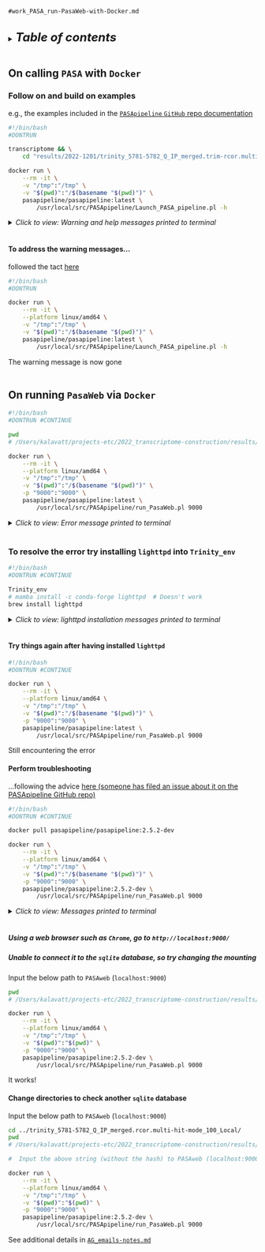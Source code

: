 
`#work_PASA_run-PasaWeb-with-Docker.md`
<br />
<br />

<details>
<summary><b><font size="+2"><i>Table of contents</i></font></b></summary>
<!-- MarkdownTOC -->

1. [On calling `PASA` with `Docker`](#on-calling-pasa-with-docker)
	1. [Follow on and build on examples](#follow-on-and-build-on-examples)
		1. [To address the warning messages...](#to-address-the-warning-messages)
1. [On running `PasaWeb` via `Docker`](#on-running-pasaweb-via-docker)
	1. [To resolve the error try installing `lighttpd` into `Trinity_env`](#to-resolve-the-error-try-installing-lighttpd-into-trinity_env)
		1. [Try things again after having installed `lighttpd`](#try-things-again-after-having-installed-lighttpd)
		1. [Perform troubleshooting](#perform-troubleshooting)
			1. [Using a web browser such as `Chrome`, go to `http://localhost:9000/`](#using-a-web-browser-such-as-chrome-go-to-httplocalhost9000)
			1. [Unable to connect it to the `sqlite` database, so try changing the mounting](#unable-to-connect-it-to-the-sqlite-database-so-try-changing-the-mounting)
		1. [Change directories to check another `sqlite` database](#change-directories-to-check-another-sqlite-database)

<!-- /MarkdownTOC -->
</details>
<br />

<a id="on-calling-pasa-with-docker"></a>
## On calling `PASA` with `Docker`
<a id="follow-on-and-build-on-examples"></a>
### Follow on and build on examples
e.g., the examples included in the [`PASApipeline` `GitHub` repo documentation](https://github.com/PASApipeline/PASApipeline/wiki/PASA_Docker)

```bash
#!/bin/bash
#DONTRUN

transcriptome && \
	cd "results/2022-1201/trinity_5781-5782_Q_IP_merged.trim-rcor.multi-hit-mode_10_EndToEnd"

docker run \
	--rm -it \
	-v "/tmp":"/tmp" \
	-v "$(pwd)":"/$(basename "$(pwd)")" \
	pasapipeline/pasapipeline:latest \
		/usr/local/src/PASApipeline/Launch_PASA_pipeline.pl -h
```

<details>
<summary><i>Click to view: Warning and help messages printed to terminal</i></summary>

```txt
❯ docker run \
>     --rm -it \
>     -v "/tmp":"/tmp" \
>     -v "$(pwd)":"/$(basename "$(pwd)")" \
>     pasapipeline/pasapipeline:latest \
>         /usr/local/src/PASApipeline/Launch_PASA_pipeline.pl -h
WARNING: The requested image's platform (linux/amd64) does not match the detected host platform (linux/arm64/v8) and no specific platform was requested

############################# Options ###############################
#
#   * indicates required
#
#
# --config|-c * <filename>  alignment assembly configuration file
#
# // spliced alignment settings
# --ALIGNERS <string>   aligners (available options include: gmap, blat, minimap2... can run using several, ie. 'gmap,blat,minimap2')
# -N <int>              max number of top scoring alignments (default: 1)
# --MAX_INTRON_LENGTH|-I  <int>         (max intron length parameter passed to GMAP or BLAT)  (default: 100000)
# --IMPORT_CUSTOM_ALIGNMENTS_GFF3 <filename> :only using the alignments supplied in the corresponding GFF3 file.
# --trans_gtf <filename>      :incorporate cufflinks or stringtie--generated transcripts
#
#
# // actions
# --create|-C               flag, create database
# --replace|-r               flag, drop database if -C is also given. This will DELETE all your data and it is irreversible.
# --run|-R               flag, run alignment/assembly pipeline.
# --annot_compare|-A               (see section below; can use with opts -L and --annots)  compare to annotated genes.
# --ALT_SPLICE     flag, run alternative splicing analysis

# // input files
# --genome|-g * <filename>  genome sequence FASTA file (should contain annot db asmbl_id as header accession.)
# --transcripts|-t * <filename>  transcript db
# -f <filename>    file containing a list of fl-cdna accessions.
# --TDN <filename> file containing a list of accessions corresponding to Trinity (full) de novo assemblies (not genome-guided)
#
# // polyAdenylation site identification  ** highly recommended **
# -T               flag,transcript db were trimmed using the TGI seqclean tool.
#    -u <filename>   value, transcript db containing untrimmed sequences (input to seqclean)
#                  <a filename with a .cln extension should also exist, generated by seqclean.>
#
#
#
# Misc:
# --TRANSDECODER   flag, run transdecoder to identify candidate full-length coding transcripts
# --CPU <int>      multithreading (default: 2)
# --PASACONF <string> path to a user-defined pasa.conf file containing mysql connection info
#                      (used in place of the $PASAHOME/pasa_conf/conf.txt file)
#                      (and allows for users to have their own unique mysql connection info)
#                      (instead of the pasa role account)
#
# -d               flag, Debug
# -h               flag, print this option menu and quit
#
#########
#
# // Transcript alignment clustering options (clusters are fed into the PASA assembler):
#
#       By default, clusters together transcripts based on any overlap (even 1 base!).
#
#    Alternatives:
#
#        --stringent_alignment_overlap <float>  (suggested: 30.0)  overlapping transcripts must have this min % overlap to be clustered.
#
#        --gene_overlap <float>  (suggested: 50.0)  transcripts overlapping existing gene annotations are clustered.  Intergenic alignments are clustered by default mechanism.
#               * if --gene_overlap, must also specify --annots  with annotations in recognizable format (gtf, gff3, or data adapted) (just examines 'gene' rows, though).
#
#
#
# --INVALIDATE_SINGLE_EXON_ESTS    :invalidates single exon ests so that none can be built into pasa assemblies.
#
#
# --transcribed_is_aligned_orient   flag for strand-specific RNA-Seq assemblies, the aligned orientation should correspond to the transcribed orientation.
#
#
################
#
#  // Annotation comparison options (used in conjunction with -A at top).
#
#  -L   load annotations (use in conjunction with --annots)
#  --annots <filename>  existing gene annotations in recognized format (gtf, gff3, or custom adapted).
#  --GENETIC_CODE (default: universal, options: Euplotes, Tetrahymena, Candida, Acetabularia)
#
###################### Process Args and Options #####################
```
</details>
<br />

<a id="to-address-the-warning-messages"></a>
#### To address the warning messages...
followed the tact [here](https://stackoverflow.com/questions/66662820/m1-docker-preview-and-keycloak-images-platform-linux-amd64-does-not-match-th)
```bash
#!/bin/bash
#DONTRUN

docker run \
	--rm -it \
	--platform linux/amd64 \
	-v "/tmp":"/tmp" \
	-v "$(pwd)":"/$(basename "$(pwd)")" \
	pasapipeline/pasapipeline:latest \
		/usr/local/src/PASApipeline/Launch_PASA_pipeline.pl -h
```
The warning message is now gone
<br />
<br />

<a id="on-running-pasaweb-via-docker"></a>
## On running `PasaWeb` via `Docker`
```bash
#!/bin/bash
#DONTRUN #CONTINUE

pwd
# /Users/kalavatt/projects-etc/2022_transcriptome-construction/results/2022-1201/trinity_5781-5782_Q_IP_merged.trim-rcor.multi-hit-mode_10_EndToEnd

docker run \
	--rm -it \
	--platform linux/amd64 \
    -v "/tmp":"/tmp" \
    -v "$(pwd)":"/$(basename "$(pwd)")" \
	-p "9000":"9000" \
  	pasapipeline/pasapipeline:latest \
  		/usr/local/src/PASApipeline/run_PasaWeb.pl 9000
```

<details>
<summary><i>Click to view: Error message printed to terminal</i></summary>

```txt
❯ docker run \
>     --rm -it \
>     --platform linux/amd64 \
>     -v "/tmp":"/tmp" \
>     -v "$(pwd)":"/$(basename "$(pwd)")" \
>     -p "9000":"9000" \
>     pasapipeline/pasapipeline:latest \
>         /usr/local/src/PASApipeline/run_PasaWeb.pl 9000
Error, cannot locate 'lighttpd' program. Be sure to have it installed and accessible from your PATH env var at /usr/local/src/PASApipeline/run_PasaWeb.pl line 29.
```
</details>
<br />

<a id="to-resolve-the-error-try-installing-lighttpd-into-trinity_env"></a>
### To resolve the error try installing `lighttpd` into `Trinity_env`
```bash
#!/bin/bash
#DONTRUN #CONTINUE

Trinity_env
# mamba install -c conda-forge lighttpd  # Doesn't work
brew install lighttpd
```

<details>
<summary><i>Click to view: lighttpd installation messages printed to terminal</i></summary>

```txt
❯ brew install lighttpd
Running `brew update --auto-update`...
==> Auto-updated Homebrew!
Updated 1 tap (homebrew/core).
==> New Formulae
ansible@6                  cargo-deny                 cpuid                      fgbio                      httm                       kubent                     metals                     osv-scanner                retdec                     snakefmt                   steampipe                  txt2man
aribb24                    clitest                    dotnet@6                   gf                         ibazel                     lemmeknow                  mimirtool                  pdf-diff                   ruby@3.1                   sniffnet                   stepci                     video-compare
bossa                      cloudflare-wrangler2       dufs                       ghc@9.2                    jbang                      libfyaml                   mpfrcx                     php@8.1                    sapling                    souffle                    stuffbin                   wikibase-cli
brpc                       clusterawsadm              emqx                       go-task                    jreleaser                  libisofs                   naga-cli                   portablegl                 secp256k1                  spectral-cli               stylelint                  zf
buf                        cocogitto                  envd                       gobackup                   jscpd                      licensed                   nap                        protolint                  seven-kingdoms             speedbump                  syft
busted                     code-cli                   erigon                     grammarly-languageserver   keploy                     luacheck                   nemu                       prowler                    skaffold@1.39              sql-language-server        syslog-ng
cargo-about                cog                        evtx                       hermit                     kubefirst                  marksman                   oauth2c                    psysh                      skeema                     standard                   tproxy

You have 29 outdated formulae installed.
You can upgrade them with brew upgrade
or list them with brew outdated.

==> Fetching dependencies for lighttpd: openssl@1.1, openldap and pcre2
==> Fetching openssl@1.1
==> Downloading https://ghcr.io/v2/homebrew/core/openssl/1.1/manifests/1.1.1s
######################################################################## 100.0%
==> Downloading https://ghcr.io/v2/homebrew/core/openssl/1.1/blobs/sha256:3a7812321f40490623859b1c31644c6f3ba1b76c1ca7f780b9413b912e1b1415
==> Downloading from https://pkg-containers.githubusercontent.com/ghcr1/blobs/sha256:3a7812321f40490623859b1c31644c6f3ba1b76c1ca7f780b9413b912e1b1415?se=2023-01-07T00%3A05%3A00Z&sig=35h01fhJ9Sl72K4rcQ5thkBKS0mk2JtWpCu6%2BxESRzk%3D&sp=r&spr=https&sr=b&sv=2019-12-12
######################################################################## 100.0%
==> Fetching openldap
==> Downloading https://ghcr.io/v2/homebrew/core/openldap/manifests/2.6.3
######################################################################## 100.0%
==> Downloading https://ghcr.io/v2/homebrew/core/openldap/blobs/sha256:db25c7e317ccf5ca1282b9ab4ef178f3bca979c0d6ace9b03161c97d1699f5f4
==> Downloading from https://pkg-containers.githubusercontent.com/ghcr1/blobs/sha256:db25c7e317ccf5ca1282b9ab4ef178f3bca979c0d6ace9b03161c97d1699f5f4?se=2023-01-07T00%3A05%3A00Z&sig=Ekma8dkpcEvVlMOGUGC9m04Es6BrpRaXFOJ7%2BAG4gIk%3D&sp=r&spr=https&sr=b&sv=2019-12-12
######################################################################## 100.0%
==> Fetching pcre2
==> Downloading https://ghcr.io/v2/homebrew/core/pcre2/manifests/10.42
######################################################################## 100.0%
==> Downloading https://ghcr.io/v2/homebrew/core/pcre2/blobs/sha256:8423a338c590ab1a6f265b39a9d1a67ab1361a586f0e494a8c9555cff2867536
==> Downloading from https://pkg-containers.githubusercontent.com/ghcr1/blobs/sha256:8423a338c590ab1a6f265b39a9d1a67ab1361a586f0e494a8c9555cff2867536?se=2023-01-07T00%3A05%3A00Z&sig=UH9jEW9scz%2B4VIEm9avNjMwpjj0ziVJosT9J0UzQVHU%3D&sp=r&spr=https&sr=b&sv=2019-12-12
######################################################################## 100.0%
==> Fetching lighttpd
==> Downloading https://ghcr.io/v2/homebrew/core/lighttpd/manifests/1.4.68
######################################################################## 100.0%
==> Downloading https://ghcr.io/v2/homebrew/core/lighttpd/blobs/sha256:1a30aefdaab4819bee28c3f63da0867f0031f825cd4dac522744b4d19162bc29
==> Downloading from https://pkg-containers.githubusercontent.com/ghcr1/blobs/sha256:1a30aefdaab4819bee28c3f63da0867f0031f825cd4dac522744b4d19162bc29?se=2023-01-07T00%3A05%3A00Z&sig=W6MqyK7YOqYUpOqn4oqdZd%2BG6xaTn68LX5RcEp%2Ftuxc%3D&sp=r&spr=https&sr=b&sv=2019-12-12
######################################################################## 100.0%
==> Installing dependencies for lighttpd: openssl@1.1, openldap and pcre2
==> Installing lighttpd dependency: openssl@1.1
==> Pouring openssl@1.1--1.1.1s.arm64_ventura.bottle.tar.gz
🍺  /opt/homebrew/Cellar/openssl@1.1/1.1.1s: 8,101 files, 18MB
==> Installing lighttpd dependency: openldap
==> Pouring openldap--2.6.3.arm64_ventura.bottle.tar.gz
🍺  /opt/homebrew/Cellar/openldap/2.6.3: 83 files, 6.9MB
==> Installing lighttpd dependency: pcre2
==> Pouring pcre2--10.42.arm64_ventura.bottle.tar.gz
🍺  /opt/homebrew/Cellar/pcre2/10.42: 230 files, 6.2MB
==> Installing lighttpd
==> Pouring lighttpd--1.4.68.arm64_ventura.bottle.tar.gz
==> Caveats
Docroot is: /opt/homebrew/var/www

The default port has been set in /opt/homebrew/etc/lighttpd/lighttpd.conf to 8080 so that
lighttpd can run without sudo.

To restart lighttpd after an upgrade:
  brew services restart lighttpd
Or, if you don't want/need a background service you can just run:
  /opt/homebrew/opt/lighttpd/bin/lighttpd -D -f /opt/homebrew/etc/lighttpd/lighttpd.conf
==> Summary
🍺  /opt/homebrew/Cellar/lighttpd/1.4.68: 67 files, 2.8MB
==> Running `brew cleanup lighttpd`...
Disable this behaviour by setting HOMEBREW_NO_INSTALL_CLEANUP.
Hide these hints with HOMEBREW_NO_ENV_HINTS (see `man brew`).
==> Upgrading 1 dependent of upgraded formulae:
Disable this behaviour by setting HOMEBREW_NO_INSTALLED_DEPENDENTS_CHECK.
Hide these hints with HOMEBREW_NO_ENV_HINTS (see `man brew`).
git 2.38.1 -> 2.39.0
==> Fetching git
==> Downloading https://ghcr.io/v2/homebrew/core/git/manifests/2.39.0
######################################################################## 100.0%
==> Downloading https://ghcr.io/v2/homebrew/core/git/blobs/sha256:008095cdb07f1bbb0020249e3f3077322eaad0f16e3fc9bc2214cfa991cc58ed
==> Downloading from https://pkg-containers.githubusercontent.com/ghcr1/blobs/sha256:008095cdb07f1bbb0020249e3f3077322eaad0f16e3fc9bc2214cfa991cc58ed?se=2023-01-07T00%3A05%3A00Z&sig=XHhYjysN7sQk75RlC4Y2C99D9s8PnsjoaDVj%2FF3dwFM%3D&sp=r&spr=https&sr=b&sv=2019-12-12
######################################################################## 100.0%
==> Upgrading git
  2.38.1 -> 2.39.0

==> Pouring git--2.39.0.arm64_ventura.bottle.tar.gz
==> Caveats
The Tcl/Tk GUIs (e.g. gitk, git-gui) are now in the `git-gui` formula.
Subversion interoperability (git-svn) is now in the `git-svn` formula.

zsh completions and functions have been installed to:
  /opt/homebrew/share/zsh/site-functions
==> Summary
🍺  /opt/homebrew/Cellar/git/2.39.0: 1,607 files, 48MB
==> Running `brew cleanup git`...
Removing: /opt/homebrew/Cellar/git/2.38.1... (1,592 files, 48.1MB)
Removing: /Users/kalavatt/Library/Caches/Homebrew/git--2.38.1... (17.2MB)
==> Checking for dependents of upgraded formulae...
==> No broken dependents found!
==> `brew cleanup` has not been run in the last 30 days, running now...
Disable this behaviour by setting HOMEBREW_NO_INSTALL_CLEANUP.
Hide these hints with HOMEBREW_NO_ENV_HINTS (see `man brew`).
Removing: /Users/kalavatt/Library/Caches/Homebrew/file-formula--5.43... (42.7KB)
Removing: /Users/kalavatt/Library/Caches/Homebrew/libcbor--0.9.0... (33.5KB)
Removing: /Users/kalavatt/Library/Caches/Homebrew/libmagic--5.43... (1MB)
Removing: /Users/kalavatt/Library/Caches/Homebrew/libunistring--1.0... (1.6MB)
Removing: /Users/kalavatt/Library/Caches/Homebrew/ncurses--6.3... (2.3MB)
Removing: /opt/homebrew/Cellar/openssl@1.1/1.1.1q... (8,097 files, 18MB)
Removing: /opt/homebrew/Cellar/pcre2/10.40... (230 files, 6.1MB)
Removing: /Users/kalavatt/Library/Caches/Homebrew/pcre2--10.40... (2.0MB)
Removing: /Users/kalavatt/Library/Caches/Homebrew/python@3.10--3.10.8... (14.7MB)
Removing: /Users/kalavatt/Library/Caches/Homebrew/shellcheck--0.8.0... (13.8MB)
Removing: /Users/kalavatt/Library/Logs/Homebrew/shellcheck... (64B)
Pruned 0 symbolic links and 2 directories from /opt/homebrew
==> Caveats
==> lighttpd
Docroot is: /opt/homebrew/var/www

The default port has been set in /opt/homebrew/etc/lighttpd/lighttpd.conf to 8080 so that
lighttpd can run without sudo.

To restart lighttpd after an upgrade:
  brew services restart lighttpd
Or, if you don't want/need a background service you can just run:
  /opt/homebrew/opt/lighttpd/bin/lighttpd -D -f /opt/homebrew/etc/lighttpd/lighttpd.conf
==> git
The Tcl/Tk GUIs (e.g. gitk, git-gui) are now in the `git-gui` formula.
Subversion interoperability (git-svn) is now in the `git-svn` formula.

zsh completions and functions have been installed to:
  /opt/homebrew/share/zsh/site-functions
```
</details>
<br />

<a id="try-things-again-after-having-installed-lighttpd"></a>
#### Try things again after having installed `lighttpd`
```bash
#!/bin/bash
#DONTRUN #CONTINUE

docker run \
	--rm -it \
	--platform linux/amd64 \
    -v "/tmp":"/tmp" \
    -v "$(pwd)":"/$(basename "$(pwd)")" \
	-p "9000":"9000" \
  	pasapipeline/pasapipeline:latest \
  		/usr/local/src/PASApipeline/run_PasaWeb.pl 9000
```
Still encountering the error  

<a id="perform-troubleshooting"></a>
#### Perform troubleshooting
...following the advice [here (someone has filed an issue about it on the PASApipeline GitHub repo)](https://github.com/PASApipeline/PASApipeline/issues/251)
```bash
#!/bin/bash
#DONTRUN #CONTINUE

docker pull pasapipeline/pasapipeline:2.5.2-dev

docker run \
	--rm -it \
	--platform linux/amd64 \
    -v "/tmp":"/tmp" \
    -v "$(pwd)":"/$(basename "$(pwd)")" \
	-p "9000":"9000" \
  	pasapipeline/pasapipeline:2.5.2-dev \
  		/usr/local/src/PASApipeline/run_PasaWeb.pl 9000
```

<details>
<summary><i>Click to view: Messages printed to terminal</i></summary>

```txt
2.5.2-dev: Pulling from pasapipeline/pasapipeline
16ec32c2132b: Already exists
b7372f0e4c7e: Already exists
4b6435ab903e: Already exists
bb3ed4ec7a4c: Already exists
a43d589f1366: Already exists
aa307d929b17: Already exists
d3c331b9da8c: Already exists
39c12f722616: Already exists
97613b9eaeb3: Pull complete
6709031ebd7d: Pull complete
651ada37e8a6: Pull complete
00710f866793: Pull complete
cd5891bb7e20: Pull complete
Digest: sha256:55b93951b4f3f5c4abc822221ccd6e428b495c2f0ee4b5f90e844d02063adade
Status: Downloaded newer image for pasapipeline/pasapipeline:2.5.2-dev
docker.io/pasapipeline/pasapipeline:2.5.2-dev

❯ docker run \
>     --rm -it \
>     --platform linux/amd64 \
>     -v "/tmp":"/tmp" \
>     -v "$(pwd)":"/$(basename "$(pwd)")" \
>     -p "9000":"9000" \
>     pasapipeline/pasapipeline:2.5.2-dev \
>         /usr/local/src/PASApipeline/run_PasaWeb.pl 9000
/usr/sbin/lighttpd -D -f /usr/local/src/PASApipeline/PasaWeb.conf/lighttpd.conf.port9000
2023-01-06 19:08:05: (server.c.1488) server started (lighttpd/1.4.55)
```
</details>
<br />

<a id="using-a-web-browser-such-as-chrome-go-to-httplocalhost9000"></a>
##### Using a web browser such as `Chrome`, go to `http://localhost:9000/`

<a id="unable-to-connect-it-to-the-sqlite-database-so-try-changing-the-mounting"></a>
##### Unable to connect it to the `sqlite` database, so try changing the mounting
Input the below path to `PASAweb` (`localhost:9000`)
```bash
pwd
# /Users/kalavatt/projects-etc/2022_transcriptome-construction/results/2022-1201/trinity_5781-5782_Q_IP_merged.trim-rcor.multi-hit-mode_10_EndToEnd

docker run \
	--rm -it \
	--platform linux/amd64 \
    -v "/tmp":"/tmp" \
    -v "$(pwd)":"$(pwd)" \
	-p "9000":"9000" \
  	pasapipeline/pasapipeline:2.5.2-dev \
  		/usr/local/src/PASApipeline/run_PasaWeb.pl 9000
```
It works!

<a id="change-directories-to-check-another-sqlite-database"></a>
#### Change directories to check another `sqlite` database
Input the below path to `PASAweb` (`localhost:9000`)
```bash
cd ../trinity_5781-5782_Q_IP_merged.rcor.multi-hit-mode_100_Local/
pwd
# /Users/kalavatt/projects-etc/2022_transcriptome-construction/results/2022-1201/trinity_5781-5782_Q_IP_merged.rcor.multi-hit-mode_100_Local

#  Input the above string (without the hash) to PASAweb (localhost:9000)

docker run \
	--rm -it \
	--platform linux/amd64 \
    -v "/tmp":"/tmp" \
    -v "$(pwd)":"$(pwd)" \
	-p "9000":"9000" \
  	pasapipeline/pasapipeline:2.5.2-dev \
  		/usr/local/src/PASApipeline/run_PasaWeb.pl 9000
```
See additional details in [`AG_emails-notes.md`](./AG_emails-notes.md)
<br />
